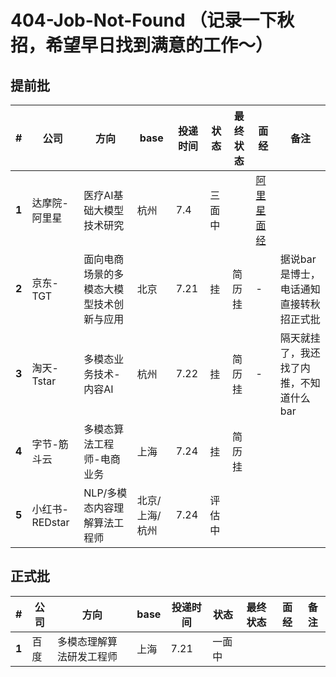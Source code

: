 # 404-Job-Not-Found （记录一下秋招，希望早日找到满意的工作～）
## 提前批
 **#**  | **公司**      | **方向**               | **base** | **投递时间** | **状态** | **最终状态** | **面经** | **备注**                
--------|-------------|----------------------|----------|----------|--------|----------|--------|-----------------------
 **1**  | 达摩院-阿里星     | 医疗AI基础大模型技术研究        | 杭州       | 7.4      | 三面中    |         | [阿里星面经](doc/ali-star.md)        |                       
 **2**  | 京东-TGT      | 面向电商场景的多模态大模型技术创新与应用 | 北京       | 7.21     | 挂      | 简历挂      | -      | 据说bar是博士，电话通知直接转秋招正式批 
 **3**  | 淘天-Tstar    | 多模态业务技术-内容AI         | 杭州       | 7.22     | 挂      | 简历挂      | -      | 隔天就挂了，我还找了内推，不知道什么bar 
 **4**  | 字节-筋斗云      | 多模态算法工程师-电商业务        | 上海       | 7.24     | 挂      | 简历挂      |          |        |                       
 **5**  | 小红书-REDstar | NLP/多模态内容理解算法工程师     | 北京/上海/杭州 | 7.24     | 评估中    |          |        |                       
## 正式批                  
 **#**  | **公司**      | **方向**               | **base** | **投递时间** | **状态** | **最终状态** | **面经** | **备注**                
--------|-------------|----------------------|----------|----------|--------|----------|--------|-----------------------
 **1**  | 百度     | 多模态理解算法研发工程师        | 上海       | 7.21      | 一面中    |         |        |        |  朋友内推
